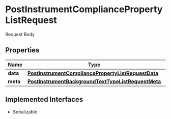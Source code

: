 

# PostInstrumentCompliancePropertyListRequest

Request Body

## Properties

Name | Type | Description | Notes
------------ | ------------- | ------------- | -------------
**data** | [**PostInstrumentCompliancePropertyListRequestData**](PostInstrumentCompliancePropertyListRequestData.md) |  |  [optional]
**meta** | [**PostInstrumentBackgroundTextTypeListRequestMeta**](PostInstrumentBackgroundTextTypeListRequestMeta.md) |  |  [optional]


## Implemented Interfaces

* Serializable


